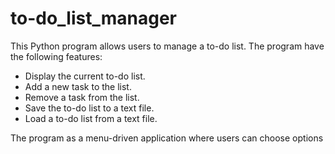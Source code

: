 # to-do_list_manager

This Python program allows users to manage a to-do list. 
The program have the following features:

- Display the current to-do list.
- Add a new task to the list.
- Remove a task from the list.
- Save the to-do list to a text file.
- Load a to-do list from a text file.

The program as a menu-driven application where users can choose options 
